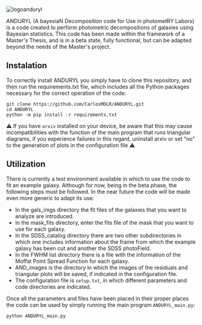 
![logoanduryl](https://github.com/CarlosMDLR/ANDURYL/assets/105994653/0e4215d1-d896-4bd7-9806-0f3f59e4bcf2)

ANDURYL (A bayesiaN Decomposition code for Use in photometRY Labors) is a code created to perform photometric decompositions of galaxies using Bayesian statistics.
This code has been made within the framework of a Master's Thesis, and is in a beta state, fully functional, but can be adapted beyond the needs of the Master's project.
## Instalation
To correctly install ANDURYL you simply have to clone this repository, and then run 
the requirements.txt file, which includes all the Python packages necessary for the correct operation of the code:

```
git clone https://github.com/CarlosMDLR/ANDURYL.git
cd ANDURYL
python -m pip install -r requirements.txt
```
:warning: If you have ```arxiv``` installed on your device, be aware that this may cause incompatibilities with the function of the main program that runs triangular diagrams, if you experience failures in this regard, uninstall arxiv or set "no" to the generation of plots in the configuration file :warning:
## Utilization

There is currently a test environment available in which to use the code to fit an example galaxy.
Although for now, being in the beta phase, the following steps must be followed. In the near future
the code will be made even more generic to adapt its use:
- In the gals_imgs directory the fit files of the galaxies that you want to analyze are introduced.
- In the mask_fits directory, enter the fits file of the mask that you want to use for each galaxy.
- In the SDSS_catalog directory there are two other subdirectories in which one includes information
  about the frame from which the example galaxy has been cut and another the SDSS photoField.
- In the FWHM list directory there is a file with the information of the Moffat Point Spread Function for each galaxy.
- AND_images is the directory in which the images of the residuals and triangular plots will be saved, if indicated in the configuration file.
- The configuration file is ```setup.txt```, in which different parameters and code directories are indicated.

Once all the parameters and files have been placed in their proper places the code can be used by simply running the main program ```ANDURYL_main.py```:

```
python ANDURYL_main.py
```
